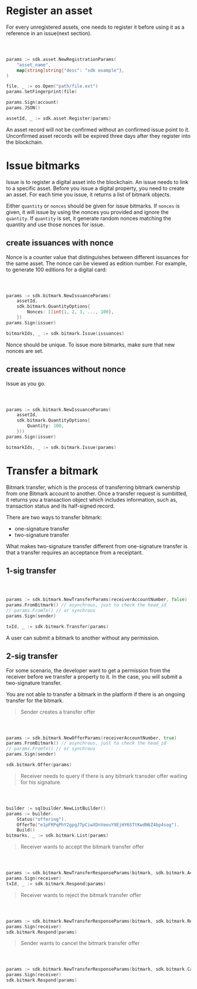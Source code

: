 # Register an asset

For every unregistered assets, one needs to register it before using it as a reference in an issue(next section).

```javascript
```

```swift
```

```java
```

```go
params := sdk.asset.NewRegistrationParams(
    "asset_name",
    map[string]string{"desc": "sdk example"},
)

file, _ := os.Open("path/file.ext")
params.SetFingerprint(file)

params.Sign(account)
params.JSON()

assetId, _ := sdk.asset.Register(params)
```

<aside class="notice">
An asset record will not be confirmed without an confirmed issue point to it. Unconfirmed asset records will be expired three days after they register into the blockchain.
</aside>

# Issue bitmarks

Issue is to register a digital asset into the blockchain. An issue needs to link to a specific asset. Before you issue a digital property, you need to create an asset. For each time you issue, it returns a list of bitmark objects.

Either `quantity` or `nonces` should be given for issue bitmarks.
If `nonces` is given, it will issue by using the nonces you provided and ignore the `quantity`.
If `quantity` is set, it generate random nonces matching the quantity and use those nonces for issue.

## create issuances with nonce

Nonce is a counter value that distinguishes between different issuances for the same asset. The nonce can be viewed as edition number. For example, to generate 100 editions for a digital card:

```javascript
```

```swift
```

```java
```

```go
params := sdk.bitmark.NewIssuanceParams(
    assetId,
    sdk.bitmark.QuantityOptions{
        Nonces: []int{1, 2, 3, ..., 100},
    })
params.Sign(issuer)

bitmarkIds, _ := sdk.bitmark.Issue(issuances)
```

Nonce should be unique. To issue more bitmarks, make sure that new nonces are set.

## create issuances without nonce

Issue as you go.

```javascript
```

```swift
```

```java
```

```go
params := sdk.bitmark.NewIssuanceParams(
    assetId,
    sdk.bitmark.QuantityOptions{
        Quantity: 100,
    }))
params.Sign(issuer)

bitmarkIds, _ := sdk.bitmark.Issue(params)
```

# Transfer a bitmark

Bitmark transfer, which is the process of transferring bitmark ownership from one Bitmark account to another. Once a transfer request is sumbitted, it returns you a transaction object which includes information, such as, transaction status and its half-signed record.

There are two ways to transfer bitmark:

- one-signature transfer
- two-signature transfer

What makes two-signature transfer different from one-signature transfer is that a transfer requires an acceptance from a receiptant.

## 1-sig transfer

```javascript
```

```swift
```

```java
```

```go
params := sdk.bitmark.NewTransferParams(receiverAccountNumber, false)
params.FromBitmark() // asynchrous, just to check the head_id
// params.FromTx() // or synchrous
params.Sign(sender)

txId, _ := sdk.bitmark.Transfer(params)
```

A user can submit a bitmark to another without any permission.

## 2-sig transfer

For some scenario, the developer want to get a permission from the receiver before we transfer a property to it. In the case, you will submit a two-signature transfer.

<aside class="notice">
You are not able to transfer a bitmark in the platform if there is an ongoing transfer for the bitmark.
</aside>

> Sender creates a transfer offer

```javascript
```

```swift
```

```java
```

```go
params := sdk.bitmark.NewOfferParams(receiverAccountNumber, true)
params.FromBitmark() // asynchrous, just to check the head_id
// params.FromTx() // or synchrous
params.Sign(sender)

sdk.bitmark.Offer(params)
```

> Receiver needs to query if there is any bitmark transder offer waiting for his signature.

```javascript
```

```swift
```

```java
```

```go
builder := sqlbuilder.NewListBuilder()
params := builder.
    Status("offering").
    OfferTo("e1pFRPqPhY2gpgJTpCiwXDnVeouY9EjHY6STtKwdN6Z4bp4sog").
    Build()
bitmarks, _ := sdk.bitmark.List(params)
```

> Receiver wants to accept the bitmark transfer offer 

```javascript
```

```swift
```

```java
```

```go
params := sdk.bitmark.NewTransferResponseParams(bitmark, sdk.bitmark.Accpet)
params.Sign(receiver)
txId, _ := sdk.bitmark.Respond(params)
```

> Receiver wants to reject the bitmark transfer offer 

```javascript
```

```swift
```

```java
```

```go
params := sdk.bitmark.NewTransferResponseParams(bitmark, sdk.bitmark.Reject)
params.Sign(receiver)
sdk.bitmark.Respond(params)
```

> Sender wants to cancel the bitmark transfer offer

```javascript
```

```swift
```

```java
```

```go
params := sdk.bitmark.NewTransferResponseParams(bitmark, sdk.bitmark.Cancel)
params.Sign(receiver)
sdk.bitmark.Respond(params)
```
